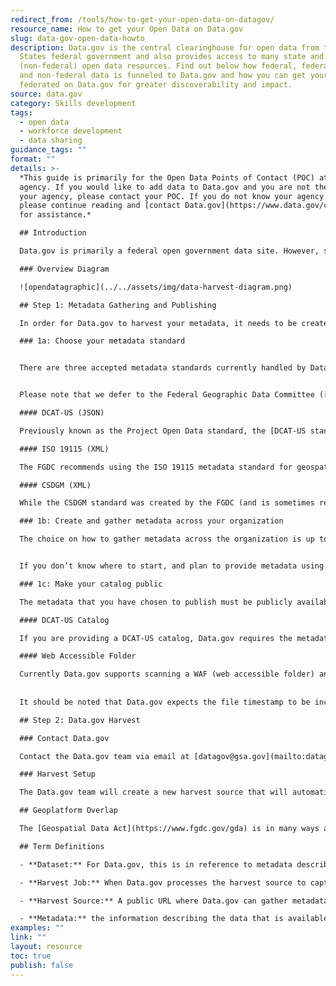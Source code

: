 ```yaml
---
redirect_from: /tools/how-to-get-your-open-data-on-datagov/
resource_name: How to get your Open Data on Data.gov
slug: data-gov-open-data-howto
description: Data.gov is the central clearinghouse for open data from the United
  States federal government and also provides access to many state and local
  (non-federal) open data resources. Find out below how federal, federal geospatial,
  and non-federal data is funneled to Data.gov and how you can get your data
  federated on Data.gov for greater discoverability and impact.
source: data.gov
category: Skills development
tags:
  - open data
  - workforce development
  - data sharing
guidance_tags: ""
format: ""
details: >-
  *This guide is primarily for the Open Data Points of Contact (POC) at each
  agency. If you would like to add data to Data.gov and you are not the POC for
  your agency, please contact your POC. If you do not know your agency POC,
  please continue reading and [contact Data.gov](https://www.data.gov/contact)
  for assistance.* 

  ## Introduction

  Data.gov is primarily a federal open government data site. However, state, local, and tribal governments can also publish metadata describing their open data resources on Data.gov for greater discoverability. Data.gov does not host data directly (with a few exceptions), but rather aggregates metadata about open data assets in one centralized location. Once an agency creates an open data source with the necessary format and metadata requirements, the Data.gov team can harvest the metadata directly, synchronizing that source’s metadata on Data.gov as often as every 24 hours.

  ### Overview Diagram

  ![opendatagraphic](../../assets/img/data-harvest-diagram.png)

  ## Step 1: Metadata Gathering and Publishing

  In order for Data.gov to harvest your metadata, it needs to be created/generated with a specific metadata schema, gathered into a central location, and made public.

  ### 1a: Choose your metadata standard


  There are three accepted metadata standards currently handled by Data.gov. Data.gov was originally created with DCAT-US as the standard, and agencies were expected to provide metadata in this format according to the [M-13-13 policy](https://www.whitehouse.gov/wp-content/uploads/legacy_drupal_files/omb/memoranda/2013/m-13-13.pdf) issued in 2013 (note that Project Open Data was the previous name for the DCAT-US standard). The other two have roots in the geospatial data community (ISO and CSDGM, described in more detail below). All three are currently supported by Data.gov.


  Please note that we defer to the Federal Geographic Data Committee ([FGDC](https://www.fgdc.gov/metadata)) on geospatial data, as it has the authority to do so under the [Geospatial Data Act](https://www.fgdc.gov/gda) and [Executive Order 12906](http://www.archives.gov/federal-register/executive-orders/pdf/12906.pdf). Please see their website above for the latest information, and note that [current FGDC guidance](https://www.fgdc.gov/metadata/geospatial-metadata-standards) is to transition to ISO standard (and not use CSDGM).

  #### DCAT-US (JSON)

  Previously known as the Project Open Data standard, the [DCAT-US standard](https://resources.data.gov/resources/dcat-us/) is based on the commonly used [DCAT](https://www.w3.org/TR/vocab-dcat-1/) standard from the [W3C](https://www.w3.org/). This format is expected to be implemented in a JSON file type. Please note that Data.gov only harvests “catalogs” of information, a single JSON file that has a list of all datasets. For common examples, see our [github tests](https://github.com/GSA/ckanext-datajson/tree/main/ckanext/datajson/tests/datajson-samples).

  #### ISO 19115 (XML)

  The FGDC recommends using the ISO 19115 metadata standard for geospatial metadata. See [ISO 19115:2003 Geographic Information – Metadata](http://www.fgdc.gov/metadata/geospatial-metadata-standards).

  #### CSDGM (XML)

  While the CSDGM standard was created by the FGDC (and is sometimes referred to as FGDC metadata), [it is no longer recommended](https://www.fgdc.gov/metadata/geospatial-metadata-standards). A known problem with using CSDGM is that there is no unique identifier in the metadata itself. This makes it difficult to track dataset changes and can cause datasets to be removed and re-created in Data.gov unnecessarily due to URL changes, title changes, etc. The main result of this known deficiency is that the URL of the dataset page on the Data.gov catalog may change (since it wasn’t registered as a change but a new dataset), and anyone linking to the previous URL (such as agency pages, data consumers, and other federal sites like [Geoplatform](https://www.geoplatform.gov/)) can lose track of the URL for the metadata on the [Data.gov catalog](https://catalog.data.gov/dataset).

  ### 1b: Create and gather metadata across your organization

  The choice on how to gather metadata across the organization is up to each agency. There are a variety of tools from open source to commercially available to custom-created that are in use to gather, maintain, and publish the metadata files.


  If you don’t know where to start, and plan to provide metadata using the [DCAT-US standard](https://resources.data.gov/resources/dcat-us/), you can start by making use of the [inventory tool](https://resources.data.gov/resources/inventory-data-gov-guide/) provided by the Data.gov team. Contact the Data.gov team for more information about using inventory.data.gov.

  ### 1c: Make your catalog public

  The metadata that you have chosen to publish must be publicly available. The best practice is to generate the catalog at a certain time offline and then publicly release the file(s), such that a static copy is available to Data.gov (and the general public). Please note that there is no support for an API or live querying of a database, all solutions need to be provided statically.

  #### DCAT-US Catalog

  If you are providing a DCAT-US catalog, Data.gov requires the metadata as a JSON file at a public URL in order to harvest. For example, GSA’s metadata can be found at [gsa.gov/data.json](https://gsa.gov/data.json).

  #### Web Accessible Folder

  Currently Data.gov supports scanning a WAF (web accessible folder) and harvesting all XML files in the WAF. It can scan a nested folder structure and assumes any XML files are metadata files to be harvested. These files can be CSDGM or ISO standard, but we recommend making separate folders/WAF’s for the different standards if you use both. A good example can be seen [here](https://data.noaa.gov/waf/NOAA/nos/onms/iso/xml/).
  
  
  It should be noted that Data.gov expects the file timestamp to be included on the page with the file link, and to only be updated if and when file content changes; this helps Data.gov target only the files that were changed since the last harvest. The absence or inaccurate update of file timestamps can lead to a number of inefficiencies. Data.gov may need to harvest this source less frequently, among other mitigations.

  ## Step 2: Data.gov Harvest

  ### Contact Data.gov

  Contact the Data.gov team via email at [datagov@gsa.gov](mailto:datagov@gsa.gov) to let them know you’d like to get started. Please include a link to your publicly available metadata (see step 1c above). Please also include information about how often the information is updated (and when, if applicable) so that Data.gov can set up the right cadence for refreshing the catalog from your source.

  ### Harvest Setup

  The Data.gov team will create a new harvest source that will automatically collect information about your datasets and update Data.gov on a regular schedule. Depending on the number of datasets and/or the complexity of the organization, Data.gov may elect to test harvest on a dev/test system in order to verify things will work properly before “going live” with the production system. Agencies can provide email addresses to receive a harvest report describing the results of each harvest job, such as number of datasets added, deleted, or updated, and lists of any errors that prevented metadata for a particular dataset from being added to the Data.gov catalog.

  ## Geoplatform Overlap

  The [Geospatial Data Act](https://www.fgdc.gov/gda) is in many ways a companion of the OPEN Data Act. The Geospatial Data Act was enacted first, and the two laws do not reference each other. At a high level, the Geospatial Data Act codifies existing authorities of the Federal Geographic Data Committee regarding geospatial data, and requires the existence of the geospatial data site at [geoplatform.gov](https://www.geoplatform.gov/). In practice, Geoplatform uses Data.gov as the source of its metadata (filtering on geospatial metadata like [this](https://catalog.data.gov/dataset/?metadata_type=geospatial)). The Data.gov and Geoplatform.gov teams collaborate on overlapping issues such as harvesting, metadata standards, API’s and links between the two systems.

  ## Term Definitions

  - **Dataset:** For Data.gov, this is in reference to metadata describing a data asset. This may contain references to multiple API’s, files, and other ways to access the data. It is not a database, a data file, or an API, it’s the metadata describing these things. Agencies are required to create and maintain a “comprehensive data inventory” of the metadata for harvesting into Data.gov, the federal data catalog required under the [OPEN Government Data Act](https://www.congress.gov/115/plaws/publ435/PLAW-115publ435.pdf).

  - **Harvest Job:** When Data.gov processes the harvest source to capture the current state of the harvest source, and make additions, updates, and deletions accordingly on the Data.gov catalog.

  - **Harvest Source:** A public URL where Data.gov can gather metadata for a department, bureau, organization, or other entity. See step 1c.

  - **Metadata:** the information describing the data that is available. Following one of the three supported metadata standards: DCAT-US, CSDGM, and ISO. Elements such as title, description, keywords, location, source links, etc.
examples: ""
link: ""
layout: resource
toc: true
publish: false
---
```

